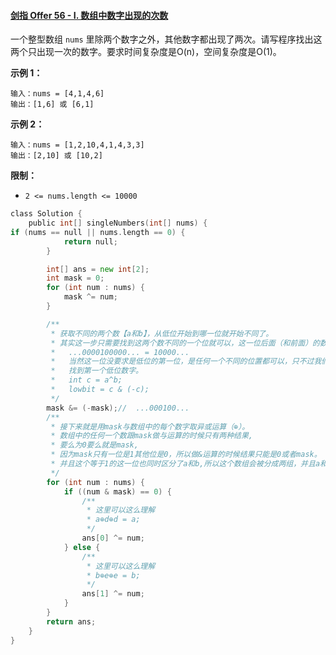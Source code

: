 #### [剑指 Offer 56 - I. 数组中数字出现的次数](https://leetcode-cn.com/problems/shu-zu-zhong-shu-zi-chu-xian-de-ci-shu-lcof/)

一个整型数组 `nums` 里除两个数字之外，其他数字都出现了两次。请写程序找出这两个只出现一次的数字。要求时间复杂度是O(n)，空间复杂度是O(1)。

 

**示例 1：**

```
输入：nums = [4,1,4,6]
输出：[1,6] 或 [6,1]
```

**示例 2：**

```
输入：nums = [1,2,10,4,1,4,3,3]
输出：[2,10] 或 [10,2]
```

 

**限制：**

- `2 <= nums.length <= 10000`



```go
class Solution {
    public int[] singleNumbers(int[] nums) {
if (nums == null || nums.length == 0) {
            return null;
        }

        int[] ans = new int[2];
        int mask = 0;
        for (int num : nums) {
            mask ^= num;
        }

        /**
         * 获取不同的两个数【a和b】，从低位开始到哪一位就开始不同了。
         * 其实这一步只需要找到这两个数不同的一个位就可以，这一位后面（和前面）的数置成0就可以了。
         *   ...0000100000... = 10000...
         *   当然这一位没要求是低位的第一位，是任何一个不同的位置都可以，只不过我们有容易的方法
         *   找到第一个低位数字。
         *   int c = a^b;
         *   lowbit = c & (-c);
         */
        mask &= (-mask);//  ...000100...
        /**
         * 接下来就是用mask与数组中的每个数字取异或运算（⊕）。
         * 数组中的任何一个数跟mask做与运算的时候只有两种结果,
         * 要么为0要么就是mask,
         * 因为mask只有一位是1其他位是0，所以做&运算的时候结果只能是0或者mask。
         * 并且这个等于1的这一位也同时区分了a和b,所以这个数组会被分成两组，并且a和b两个数也被分开到不同的组中。
         */
        for (int num : nums) {
            if ((num & mask) == 0) {
                /**
                 * 这里可以这么理解
                 * a⊕d⊕d = a;
                 */
                ans[0] ^= num;
            } else {
                /**
                 * 这里可以这么理解
                 * b⊕e⊕e = b;
                 */
                ans[1] ^= num;
            }
        }
        return ans;
    }
}
```


